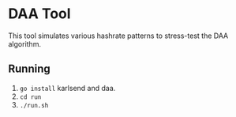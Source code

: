 # DAA Tool

This tool simulates various hashrate patterns to stress-test the DAA
algorithm.

## Running

1. `go install` karlsend and daa.
2. `cd run`
3. `./run.sh`
